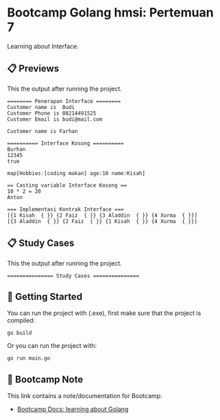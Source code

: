 # Bootcamp Golang hmsi: Pertemuan 7
Learning about Interface.

## 📋 Previews
This the output after running the project.

    ======== Penerapan Interface ========
    Customer name is  Budi
    Customer Phone is 08214491525
    Customer Email is budi@mail.com

    Customer name is Farhan

    ========== Interface Kosong ==========
    Burhan
    12345
    true

    map[Hobbies:[coding makan] age:10 name:Kisah]

    == Casting variable Interface Kosong ==
    10 * 2 = 20
    Anton

    === Implementasi Kontrak Interface ===
    [{1 Kisah  { }} {2 Faiz  { }} {3 Aladdin  { }} {4 Xurma  { }}]
    [{3 Aladdin  { }} {2 Faiz  { }} {1 Kisah  { }} {4 Xurma  { }}]

## 📋 Study Cases
This the output after running the project.

    =============== Study Cases ===============
    

## 🧪 Getting Started
You can run the project with (.exe), first make sure that the project is compiled:

    go build

Or you can run the project with:

    go run main.go

## 📝 Bootcamp Note
This link contains a note/documentation for Bootcamp:
- [Bootcamp Docs: learning about Golang](https://drive.google.com/drive/folders/14fco3zw_Yt2DDrUZKvif-5nai9nUFooC?usp=sharing)
